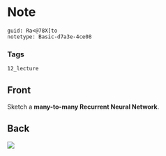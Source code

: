 # Note
```
guid: Ra<@78X[to
notetype: Basic-d7a3e-4ce08
```

### Tags
```
12_lecture
```

## Front
Sketch a <b>many-to-many Recurrent Neural Network</b>.

## Back
<img src="paste-fe597e5714e8686bf4e06f463da4f04d172e93bf.jpg">
